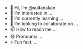 - 👋 Hi, I’m @sultanakan
- 👀 I’m interested in ...
- 🌱 I’m currently learning ...
- 💞️ I’m looking to collaborate on ...
- 📫 How to reach me ...
- 😄 Pronouns: ...
- ⚡ Fun fact: ...

<!---
sultanakan/sultanakan is a ✨ special ✨ repository because its `README.md` (this file) appears on your GitHub profile.
You can click the Preview link to take a look at your changes.
--->
